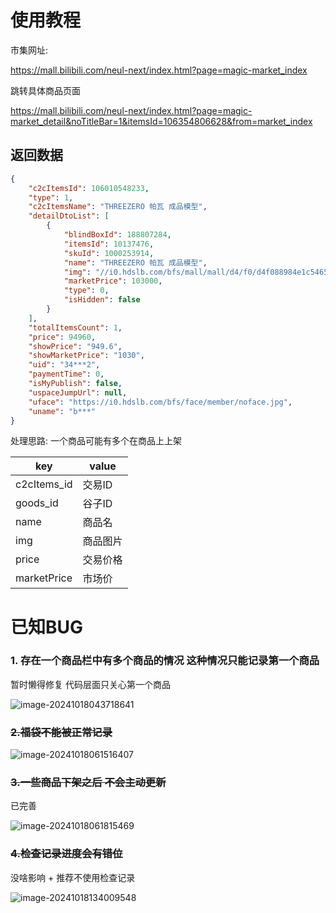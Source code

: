 # 使用教程

市集网址:

https://mall.bilibili.com/neul-next/index.html?page=magic-market_index





跳转具体商品页面

https://mall.bilibili.com/neul-next/index.html?page=magic-market_detail&noTitleBar=1&itemsId=106354806628&from=market_index

## 返回数据

```json
{
    "c2cItemsId": 106010548233,
    "type": 1,
    "c2cItemsName": "THREEZERO 帕瓦 成品模型",
    "detailDtoList": [
        {
            "blindBoxId": 188807284,
            "itemsId": 10137476,
            "skuId": 1000253914,
            "name": "THREEZERO 帕瓦 成品模型",
            "img": "//i0.hdslb.com/bfs/mall/mall/d4/f0/d4f088984e1c54658e8d956a57996788.png",
            "marketPrice": 103000,
            "type": 0,
            "isHidden": false
        }
    ],
    "totalItemsCount": 1,
    "price": 94960,
    "showPrice": "949.6",
    "showMarketPrice": "1030",
    "uid": "34***2",
    "paymentTime": 0,
    "isMyPublish": false,
    "uspaceJumpUrl": null,
    "uface": "https://i0.hdslb.com/bfs/face/member/noface.jpg",
    "uname": "b***"
}
```

处理思路: 一个商品可能有多个在商品上上架 




| key         | value    |
| ----------- | -------- |
| c2cItems_id | 交易ID   |
| goods_id    | 谷子ID   |
| name        | 商品名   |
| img         | 商品图片 |
| price       | 交易价格 |
| marketPrice | 市场价   |

# 已知BUG

### 1. 存在一个商品栏中有多个商品的情况 这种情况只能记录第一个商品

暂时懒得修复 代码层面只关心第一个商品 

![image-20241018043718641](C:\Users\MaFuY\Desktop\PythonProjects\bilibili-magic-market\README.assets\image-20241018043718641.png)

### ~~2.福袋不能被正常记录~~

![image-20241018061516407](C:\Users\MaFuY\Desktop\PythonProjects\bilibili-magic-market\README.assets\image-20241018061516407.png)

### ~~3.一些商品下架之后 不会主动更新~~

已完善

![image-20241018061815469](C:\Users\MaFuY\Desktop\PythonProjects\bilibili-magic-market\README.assets\image-20241018061815469.png)

### ~~4.检查记录进度会有错位~~

没啥影响 + 推荐不使用检查记录

![image-20241018134009548](C:\Users\MaFuY\Desktop\PythonProjects\bilibili-magic-market\README.assets\image-20241018134009548.png)